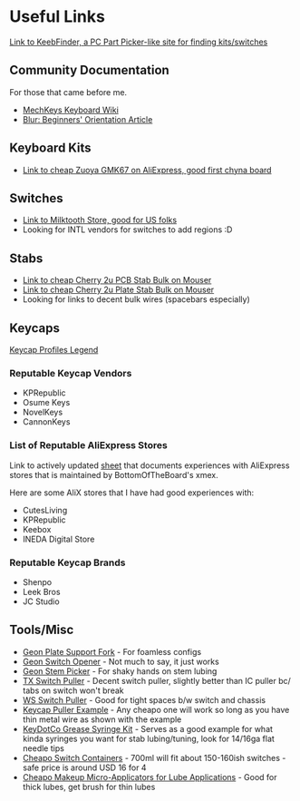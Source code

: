# Useful Links

[Link to KeebFinder, a PC Part Picker-like site for finding kits/switches](https://keeb-finder.com/)

## Community Documentation

For those that came before me.

- [MechKeys Keyboard Wiki](https://wiki.keyboard.gay/)
- [Blur: Beginners' Orientation Article](https://thekeysource.co.uk/how-to-buy-and-build-a-custom-keyboard/)

## Keyboard Kits

- [Link to cheap Zuoya GMK67 on AliExpress, good first chyna board](https://aliexpi.com/4Kmz)

## Switches

- [Link to Milktooth Store, good for US folks](https://milktooth.nu/)
- Looking for INTL vendors for switches to add regions :D

## Stabs

- [Link to cheap Cherry 2u PCB Stab Bulk on Mouser](https://www.mouser.com/ProductDetail/540-G99-0742)
- [Link to cheap Cherry 2u Plate Stab Bulk on Mouser](https://www.mouser.com/ProductDetail/540-G99-0224)
- Looking for links to decent bulk wires (spacebars especially)

## Keycaps

[Keycap Profiles Legend](https://www.keycaps.info/)

### Reputable Keycap Vendors

- KPRepublic
- Osume Keys
- NovelKeys
- CannonKeys

### List of Reputable AliExpress Stores

Link to actively updated [sheet](https://docs.google.com/spreadsheets/u/0/d/e/2PACX-1vTC07f0YZG5CrKL2Z2oo-L09cMz6pnGOsV2Jj1hpLIpBHFAcK9_Pyegcq4LhHK2MOo8WaUYQ_SdYdIn/pubhtml) that documents experiences with AliExpress stores that is maintained by BottomOfTheBoard's xmex.

Here are some AliX stores that I have had good experiences with:

- CutesLiving
- KPRepublic
- Keebox
- INEDA Digital Store

### Reputable Keycap Brands

- Shenpo
- Leek Bros
- JC Studio

## Tools/Misc

- [Geon Plate Support Fork](https://geon.works/products/geon-plate-support-fork) - For foamless configs
- [Geon Switch Opener](https://geon.works/products/geon-switch-opener) - Not much to say, it just works
- [Geon Stem Picker](https://divinikey.com/collections/accessories/products/geon-stem-picker) - For shaky hands on stem lubing
- [TX Switch Puller](https://divinikey.com/products/tx-switch-puller?variant=40208825876545) - Decent switch puller, slightly better than IC puller bc/ tabs on switch won't break
- [WS Switch Puller](https://divinikey.com/collections/keyboard-tools/products/wuque-titanium-switch-puller) - Good for tight spaces b/w switch and chassis
- [Keycap Puller Example](https://divinikey.com/products/spiral-metal-keycap-puller) - Any cheapo one will work so long as you have thin metal wire as shown with the example
- [KeyDotCo Grease Syringe Kit](https://thekey.company/products/stabilizer-grease-syringe-kit) - Serves as a good example for what kinda syringes you want for stab lubing/tuning, look for 14/16ga flat needle tips
- [Cheapo Switch Containers](https://www.aliexpress.us/item/3256805089867412.html) - 700ml will fit about 150-160ish switches - safe price is around USD 16 for 4
- [Cheapo Makeup Micro-Applicators for Lube Applications](https://www.amazon.com/Applicator-Disposable-Applicators-Mascara-Extension/dp/B09YHJ685C/ref=sr_1_5) - Good for thick lubes, get brush for thin lubes
